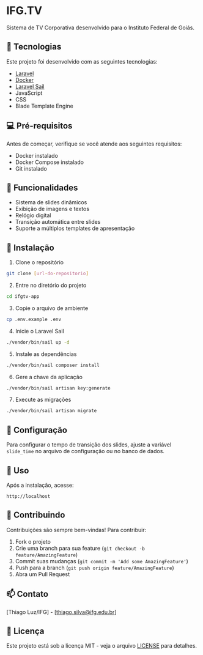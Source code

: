 # IFG.TV

Sistema de TV Corporativa desenvolvido para o Instituto Federal de Goiás.

## 🚀 Tecnologias

Este projeto foi desenvolvido com as seguintes tecnologias:

- [Laravel](https://laravel.com/)
- [Docker](https://www.docker.com/)
- [Laravel Sail](https://laravel.com/docs/sail)
- JavaScript
- CSS
- Blade Template Engine

## 💻 Pré-requisitos

Antes de começar, verifique se você atende aos seguintes requisitos:
* Docker instalado
* Docker Compose instalado
* Git instalado

## 🎯 Funcionalidades

- Sistema de slides dinâmicos
- Exibição de imagens e textos
- Relógio digital
- Transição automática entre slides
- Suporte a múltiplos templates de apresentação

## 🚀 Instalação

1. Clone o repositório
```bash
git clone [url-do-repositorio]
```

2. Entre no diretório do projeto
```bash
cd ifgtv-app
```

3. Copie o arquivo de ambiente
```bash
cp .env.example .env
```

4. Inicie o Laravel Sail
```bash
./vendor/bin/sail up -d
```

5. Instale as dependências
```bash
./vendor/bin/sail composer install
```

6. Gere a chave da aplicação
```bash
./vendor/bin/sail artisan key:generate
```

7. Execute as migrações
```bash
./vendor/bin/sail artisan migrate
```

## 🔧 Configuração

Para configurar o tempo de transição dos slides, ajuste a variável `slide_time` no arquivo de configuração ou no banco de dados.

## 📝 Uso

Após a instalação, acesse:
```
http://localhost
```

## 🤝 Contribuindo

Contribuições são sempre bem-vindas! Para contribuir:

1. Fork o projeto
2. Crie uma branch para sua feature (`git checkout -b feature/AmazingFeature`)
3. Commit suas mudanças (`git commit -m 'Add some AmazingFeature'`)
4. Push para a branch (`git push origin feature/AmazingFeature`)
5. Abra um Pull Request

## 📫 Contato

[Thiago Luz/IFG] - [thiago.silva@ifg.edu.br]

## 📝 Licença

Este projeto está sob a licença MIT - veja o arquivo [LICENSE](LICENSE) para detalhes.
